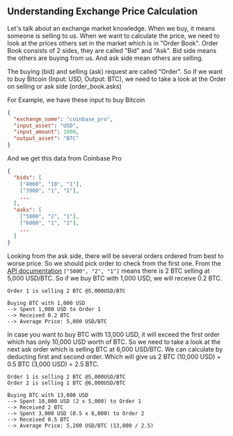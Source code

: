 ## Understanding Exchange Price Calculation

Let's talk about an exchange market knowledge. When we buy, it means someone is selling to us. When we want to calculate the price, we need to look at the prices others set in the market which is in "Order Book". Order Book consists of 2 sides, they are called "Bid" and "Ask". Bid side means the others are buying from us. And ask side mean others are selling.

The buying (bid) and selling (ask) request are called "Order". So if we want to buy Bitcoin (Input: USD, Output: BTC), we need to take a look at the Order on selling or ask side (order_book.asks)

For Example, we have these input to buy Bitcoin

```json
{
  "exchange_name": "coinbase_pro",
  "input_asset": "USD",
  "input_amount": 1000,
  "output_asset": "BTC"
}
```

And we get this data from Coinbase Pro

```json
{
  "bids": [
    ["4000", "10", "1"],
    ["3900", "1", "1"],
    ...
  ],
  "asks": [
    ["5000", "2", "1"],
    ["6000", "1", "1"],
    ...
  ]
}
```

Looking from the ask side, there will be several orders ordered from best to worse price. So we should pick order to check from the first one. From the [API documentation](https://docs.pro.coinbase.com/#get-product-order-book) `["5000", "2", "1"]` means there is 2 BTC selling at 5,000 USD/BTC. So if we buy BTC with 1,000 USD, we will receive 0.2 BTC.

```
Order 1 is selling 2 BTC @5,000USD/BTC

Buying BTC with 1,000 USD
--> Spent 1,000 USD to Order 1
--> Received 0.2 BTC
--> Average Price: 5,000 USD/BTC
```

In case you want to buy BTC with 13,000 USD, it will exceed the first order which has only 10,000 USD worth of BTC. So we need to take a look at the next ask order which is selling BTC at 6,000 USD/BTC. We can calculate by deducting first and second order. Which will give us 2 BTC (10,000 USD) + 0.5 BTC (3,000 USD) = 2.5 BTC.

```
Order 1 is selling 2 BTC @5,000USD/BTC
Order 2 is selling 1 BTC @6,000USD/BTC

Buying BTC with 13,000 USD
--> Spent 10,000 USD (2 x 5,000) to Order 1
--> Received 2 BTC
--> Spent 3,000 USD (0.5 x 6,000) to Order 2
--> Received 0.5 BTC
--> Average Price: 5,200 USD/BTC (13,000 / 2.5)
```
